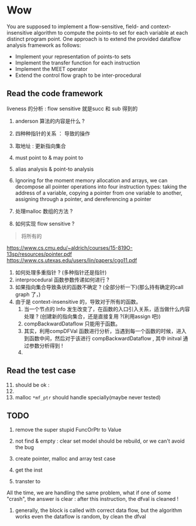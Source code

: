 # Wow
You are supposed to implement a flow-sensitive, field- and context-insensitive algorithm to compute the 
points-to set for each variable at each distinct program point.
One approach is to extend the provided dataflow analysis framework as follows: 
- Implement your representation of points-to sets
- Implement the transfer function for each instruction
- Implement the MEET operator
- Extend the control flow graph to be inter-procedural




## Read the code framework
liveness 的分析 : flow sensitive 就是succ 和 sub 得到的

1. anderson 算法的内容是什么 ?
2. 四种种指针的关系 ： 导致的操作
  1. 取地址 : 更新指向集合
  2. must point to & may point to
  3. alias analysis & point-to analysis
  4. Ignoring for the moment memory allocation and arrays, we can decompose all pointer operations into four instruction types: taking the address of a variable, copying a pointer from one variable to another, assigning through a pointer, and dereferencing a pointer

3. 处理malloc 数组的方法 ?

4. 如何实现 flow sensitive ? 
> 将所有的

https://www.cs.cmu.edu/~aldrich/courses/15-819O-13sp/resources/pointer.pdf
https://www.cs.utexas.edu/users/lin/papers/cgo11.pdf

1. 如何处理多重指针 ? (多种指针还是指针)
2. interprocedural 函数参数传递如何进行 ?
3. 如果指向集合导致条状的函数不确定 ? (全部分析一下)(那么持有确定的call graph 了，)
4. 由于是 context-insensitive 的，导致对于所有的函数。
    1. 当一个节点的 Info 发生改变了，在函数的入口引入关系，适当做什么内容处理 ? (创建新的指向集合，还是直接复用 ?(利用assign 吧))
    2. compBackwardDataflow 只能用于函数。
      1. 其实，利用compDFVal 函数进行分析，当遇到每一个函数的时候，进入到函数中间，然后对于该进行 compBackwardDataflow , 其中 initval 通过参数分析得到 !
      2. 

## Read the test case
11. should be ok :
18. 
24. malloc `*mf_ptr` should handle specially(maybe never tested)


## TODO
1. remove the super stupid FuncOrPtr to Value 
2. not find & empty  : clear set  model should be rebuild, or we can't avoid the bug



3. create pointer, malloc and array  test case
  1. get the inst
  3. transter to 


All the time, we are handling the same problem,
what if one of some "crash", the answer is clear :
after this instruction, the dfval is cleaned !
1. generally, the block is called with correct data flow, 
but the algorithm works even the dataflow is random,
by clean the dfval
